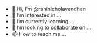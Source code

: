 - 👋 Hi, I’m @rahinicholavendhan
- 👀 I’m interested in ...
- 🌱 I’m currently learning ...
- 💞️ I’m looking to collaborate on ...
- 📫 How to reach me ...

<!---
rahinicholavendhan/rahinicholavendhan is a ✨ special ✨ repository because its `README.md` (this file) appears on your GitHub profile.
You can click the Preview link to take a look at your changes.
--->
